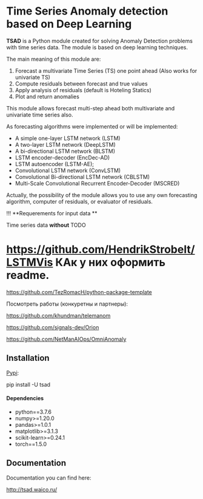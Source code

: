# Time Series Anomaly detection based on Deep Learning



**TSAD** is a Python module created for solving Anomaly Detection problems with time series data. The module is based on deep learning techniques.

The main meaning of this module are:

1. Forecast a multivariate Time Series (TS) one point ahead (Also works for univariate TS)
2. Compute residuals between forecast and true values
3. Apply analysis of residuals (default is Hoteling Statics)
4. Plot and return anomalies

This module allows forecast multi-step ahead both multivariate and univariate time series also.

As forecasting algorithms were implemented or will be implemented:

- A simple one-layer LSTM network (LSTM) 
- A two-layer LSTM network (DeepLSTM) 
- A bi-directional LSTM network (BLSTM) 
- LSTM encoder-decoder (EncDec-AD) 
- LSTM autoencoder (LSTM-AE);
- Convolutional LSTM network (ConvLSTM) 
- Convolutional Bi-directional LSTM network (CBLSTM) 
- Multi-Scale Convolutional Recurrent Encoder-Decoder (MSCRED) 

Actually, the possibility of the module allows you to use any own forecasting algorithm, computer of residuals, or evaluator of residuals. 

!!! **Requerements for input data **

Time series data **without** TODO

# https://github.com/HendrikStrobelt/LSTMVis КАк у них оформить readme. 

https://github.com/TezRomacH/python-package-template 

Посмотреть работы (конкуретны и партнеры):

https://github.com/khundman/telemanom 

https://github.com/signals-dev/Orion 

https://github.com/NetManAIOps/OmniAnomaly 

## Installation

[Pypi](https://pypi.org/project/tsad): 

pip install -U tsad

#### Dependencies

* python==3.7.6
* numpy>=1.20.0
* pandas>=1.0.1
* matplotlib>=3.1.3
* scikit-learn>=0.24.1
* torch==1.5.0

## Documentation

Documentation you can find here:

http://tsad.waico.ru/ 